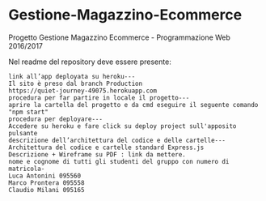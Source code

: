 # Gestione-Magazzino-Ecommerce
Progetto Gestione Magazzino Ecommerce - Programmazione Web 2016/2017

 Nel readme del repository deve essere presente:

    link all’app deployata su heroku---
    Il sito è preso dal branch Production
    https://quiet-journey-49075.herokuapp.com
    procedura per far partire in locale il progetto---
    aprire la cartella del progetto e da cmd eseguire il seguente comando "npm start"
    procedura per deployare---
    Accedere su heroku e fare click su deploy project sull'apposito pulsante
    descrizione dell’architettura del codice e delle cartelle---
    Architettura del codice e cartelle standard Express.js
    Descrizione + Wireframe su PDF : link da mettere.
    nome e cognome di tutti gli studenti del gruppo con numero di matricola-
    Luca Antonini 095560
    Marco Prontera 095558
    Claudio Milani 095165
    
